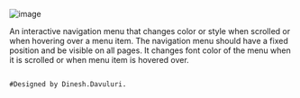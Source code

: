 ![image](https://github.com/user-attachments/assets/79bf6f58-d31f-4d3b-a775-3d059a7f6df5)

An interactive navigation menu that changes color or style when scrolled or when hovering over
a menu item. The navigation menu should have a fixed position and be visible on all pages. It
changes font color of the menu when it is scrolled or when menu item is hovered over.

                                                                      #Designed by Dinesh.Davuluri.
